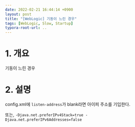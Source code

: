 ```yaml
---
date: 2022-02-21 16:44:14 +0900
layout: post
title: "[WebLogic] 기동이 느린 경우"
tags: [WebLogic, Slow, Startup]
typora-root-url: ..
---
```


# 1. 개요

기동이 느린 경우




# 2. 설명

config.xml에 `listen-address`가 blank라면 아이피 주소를 기입한다.

또는, `-Djava.net.preferIPv4Stack=true -Djava.net.preferIPv6Addresses=false`
